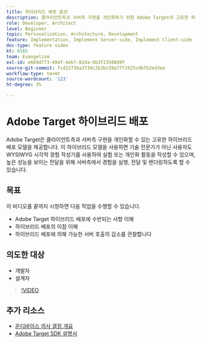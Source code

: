 ```yaml
---
title: 하이브리드 배포 옵션
description: 클라이언트측과 서버측 구현을 개인화하기 위한 Adobe Target의 고유한 하이브리드 배포 모델에 대해 알아봅니다.
role: Developer, Architect
level: Beginner
topic: Personalization, Architecture, Development
feature: Implementation, Implement Server-side, Implement Client-side
doc-type: feature video
kt: 6165
team: Evangelism
exl-id: e669d773-494f-4eb7-82da-6b3f23508d9f
source-git-commit: fcd2273ba373dc2b3bc59a77f1925cdb7b2ed3ee
workflow-type: tm+mt
source-wordcount: '123'
ht-degree: 3%

---
```


# Adobe Target 하이브리드 배포

Adobe Target은 클라이언트측과 서버측 구현을 개인화할 수 있는 고유한 하이브리드 배포 모델을 제공합니다. 이 하이브리드 모델을 사용하면 기술 전문가가 아닌 사용자도 WYSIWYG 시각적 경험 작성기를 사용하여 실험 또는 개인화 활동을 작성할 수 있으며, 높은 성능을 보이는 전달을 위해 서버측에서 경험을 실행, 전달 및 렌더링하도록 할 수 있습니다.

## 목표

이 비디오를 끝까지 시청하면 다음 작업을 수행할 수 있습니다.

* Adobe Target 하이브리드 배포에 수반되는 사항 이해
* 하이브리드 배포의 이점 이해
* 하이브리드 배포에 의해 가능한 서버 호출의 감소를 관찰합니다

## 의도한 대상

* 개발자
* 설계자

>[!VIDEO](https://video.tv.adobe.com/v/41698/?quality=12)

## 추가 리소스

* [온디바이스 의사 결정 개요](https://experienceleague.adobe.com/en/docs/target-learn/tutorials/implementation/on-device-decisioning-overview#implementation)
* [Adobe Target SDK 설명서](https://experienceleague.adobe.com/en/docs/target-dev/developer/server-side/on-device-decisioning/overview)
